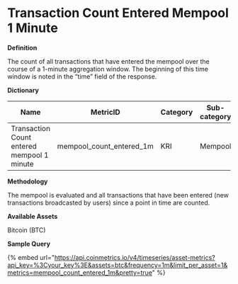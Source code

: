 # Transaction Count Entered Mempool 1 Minute

**Definition**

The count of all transactions that have entered the mempool over the course of a 1-minute aggregation window. The beginning of this time window is noted in the “time” field of the response.

**Dictionary**

| Name                                       | MetricID                    | Category | Sub-category | Type | Unit        | Interval |
| ------------------------------------------ | --------------------------- | -------- | ------------ | ---- | ----------- | -------- |
| Transaction Count entered mempool 1 minute | mempool\_count\_entered\_1m | KRI      | Mempool      | Sum  | Transaction | 1m       |

**Methodology**

The mempool is evaluated and all transactions that have been entered (new transactions broadcasted by users) since a point in time are counted.

**Available Assets**&#x20;

Bitcoin (BTC)

**Sample Query**

{% embed url="https://api.coinmetrics.io/v4/timeseries/asset-metrics?api_key=%3Cyour_key%3E&assets=btc&frequency=1m&limit_per_asset=1&metrics=mempool_count_entered_1m&pretty=true" %}
